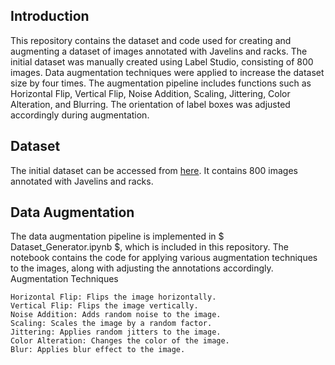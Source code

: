 ## Introduction

This repository contains the dataset and code used for creating and augmenting a dataset of images annotated with Javelins and racks. The initial dataset was manually created using Label Studio, consisting of 800 images. Data augmentation techniques were applied to increase the dataset size by four times. The augmentation pipeline includes functions such as Horizontal Flip, Vertical Flip, Noise Addition, Scaling, Jittering, Color Alteration, and Blurring. The orientation of label boxes was adjusted accordingly during augmentation.

## Dataset

The initial dataset can be accessed from [here](https://drive.google.com/file/d/1Aua_LE0dlsybzCye1RHBhvpQkHfOH_KX/view?usp=sharing). It contains 800 images annotated with Javelins and racks.

## Data Augmentation

The data augmentation pipeline is implemented in $ Dataset_Generator.ipynb $, which is included in this repository. The notebook contains the code for applying various augmentation techniques to the images, along with adjusting the annotations accordingly.
Augmentation Techniques

    Horizontal Flip: Flips the image horizontally.
    Vertical Flip: Flips the image vertically.
    Noise Addition: Adds random noise to the image.
    Scaling: Scales the image by a random factor.
    Jittering: Applies random jitters to the image.
    Color Alteration: Changes the color of the image.
    Blur: Applies blur effect to the image.
